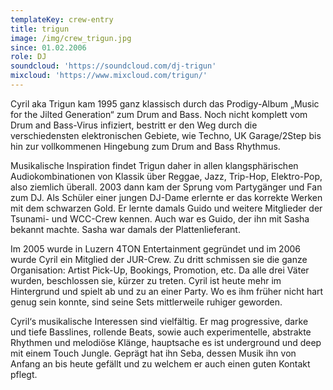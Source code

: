 ```yaml
---
templateKey: crew-entry
title: trigun
image: /img/crew_trigun.jpg
since: 01.02.2006
role: DJ
soundcloud: 'https://soundcloud.com/dj-trigun'
mixcloud: 'https://www.mixcloud.com/trigun/'
---
```

Cyril aka Trigun kam 1995 ganz klassisch durch das Prodigy-Album „Music for the Jilted Generation“ zum Drum and Bass. Noch nicht komplett vom Drum and Bass-Virus infiziert, bestritt er den Weg durch die verschiedensten elektronischen Gebiete, wie Techno, UK Garage/2Step bis hin zur vollkommenen Hingebung zum Drum and Bass Rhythmus.

Musikalische Inspiration findet Trigun daher in allen klangsphärischen Audiokombinationen von Klassik über Reggae, Jazz, Trip-Hop, Elektro-Pop, also ziemlich überall. 2003 dann kam der Sprung vom Partygänger und Fan zum DJ. Als Schüler einer  jungen DJ-Dame erlernte er das korrekte Werken mit dem schwarzen Gold. Er lernte damals Guido und weitere Mitglieder der Tsunami- und WCC-Crew kennen. Auch war es Guido, der ihn mit Sasha bekannt machte. Sasha war damals der Plattenlieferant. 

Im 2005 wurde in Luzern 4TON Entertainment gegründet und im 2006 wurde Cyril ein Mitglied der JUR-Crew. Zu dritt schmissen sie die ganze Organisation: Artist Pick-Up, Bookings, Promotion, etc. Da alle drei Väter wurden, beschlossen sie, kürzer zu treten. Cyril ist heute mehr im Hintergrund und spielt ab und zu an einer Party. Wo es ihm früher nicht hart genug sein konnte, sind seine Sets mittlerweile ruhiger geworden. 

Cyril‘s musikalische Interessen sind vielfältig. Er mag progressive, darke und tiefe Basslines, rollende Beats, sowie auch experimentelle, abstrakte Rhythmen und melodiöse Klänge, hauptsache es ist underground und deep mit einem Touch Jungle. Geprägt hat ihn Seba, dessen Musik ihn von Anfang an bis heute gefällt und zu welchem er auch einen guten Kontakt pflegt.
